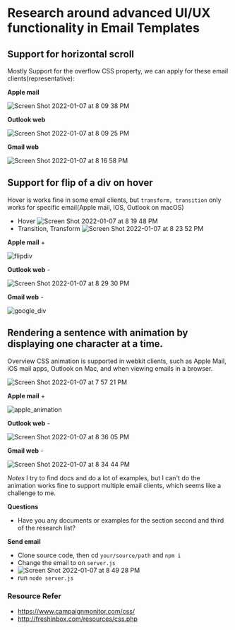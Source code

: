 # Research around advanced UI/UX functionality in Email Templates

## Support for horizontal scroll
Mostly Support for the overflow CSS property, we can apply for these email clients(representative):

**Apple mail**

![Screen Shot 2022-01-07 at 8 09 38 PM](https://user-images.githubusercontent.com/94039579/148549147-376af230-3520-486b-b10e-880741ac3608.png)

**Outlook web**

![Screen Shot 2022-01-07 at 8 09 25 PM](https://user-images.githubusercontent.com/94039579/148549209-9d965b2d-f111-4bd8-ab99-1046f7e0905d.png)

**Gmail web**

![Screen Shot 2022-01-07 at 8 16 58 PM](https://user-images.githubusercontent.com/94039579/148549464-482afda0-f74f-41f1-9d6b-1e81bb152bc4.png)


## Support for flip of a div on hover
Hover is works fine in some email clients, but `transform, transition` only works for specific email(Apple mail, IOS, Outlook on macOS)
  - Hover
  ![Screen Shot 2022-01-07 at 8 19 48 PM](https://user-images.githubusercontent.com/94039579/148549850-950a79b4-fb1d-4472-9899-9bcb89acba4b.png)
  - Transition, Transform
  ![Screen Shot 2022-01-07 at 8 23 52 PM](https://user-images.githubusercontent.com/94039579/148550545-63168662-a464-4b40-b765-b956e6dbf3a9.png)

**Apple mail** +

![flipdiv](https://user-images.githubusercontent.com/94039579/148551066-bf66518f-92a8-494d-a48c-975b862b4140.gif)


**Outlook web** -

![Screen Shot 2022-01-07 at 8 29 30 PM](https://user-images.githubusercontent.com/94039579/148550837-c463488c-8105-41ba-b0b7-a06ac834d8d8.png)

**Gmail web** - 

![google_div](https://user-images.githubusercontent.com/94039579/148551166-8fe596bd-46f1-49f7-b043-0b38fe156ca6.gif)


## Rendering a sentence with animation by displaying one character at a time.

Overview CSS animation is supported in webkit clients, such as Apple Mail, iOS mail apps, Outlook on Mac, and when viewing emails in a browser.

![Screen Shot 2022-01-07 at 7 57 21 PM](https://user-images.githubusercontent.com/94039579/148547179-ff060bbd-a6f6-4488-9f2e-905e74ab7964.png)

**Apple mail** +

![apple_animation](https://user-images.githubusercontent.com/94039579/148551755-43b26ce4-41dd-4a28-8227-2ea4d9c4be1f.gif)

**Outlook web** -

![Screen Shot 2022-01-07 at 8 36 05 PM](https://user-images.githubusercontent.com/94039579/148551696-667836d3-b58e-4470-b67e-a5383a615da2.png)


**Gmail web** -

![Screen Shot 2022-01-07 at 8 34 44 PM](https://user-images.githubusercontent.com/94039579/148551730-d5827511-f0a3-4614-a6ac-9049b1304568.png)

*Notes* I try to find docs and do a lot of examples, but I can't do the animation works fine to support multiple email clients, which seems like a challenge to me.

**Questions**
 - Have you any documents or examples for the section second and third of the research list?

**Send email**
 - Clone source code, then cd `your/source/path` and `npm i`
 - Change the email to on `server.js`
 - ![Screen Shot 2022-01-07 at 8 49 28 PM](https://user-images.githubusercontent.com/94039579/148553155-c5e03dc3-3f3b-439f-91e3-aad38e4d7f07.png)
 - run `node server.js`


### Resource Refer
- https://www.campaignmonitor.com/css/
- http://freshinbox.com/resources/css.php

